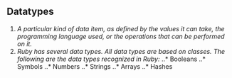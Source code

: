 ## Datatypes
1. *A particular kind of data item, as defined by the values it can take, the programming language used, or the operations that can be performed on it.*
2. *Ruby has several data types. All data types are based on classes. The following are the data types recognized in Ruby:*
..* Booleans
..* Symbols
..* Numbers
..* Strings
..* Arrays
..* Hashes 
